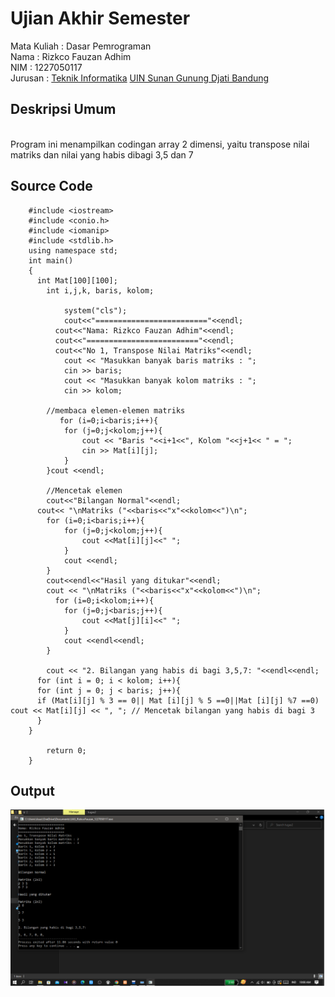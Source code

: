 
# Ujian Akhir Semester 
Mata Kuliah 	: Dasar Pemrograman
<br>Nama		: Rizkco Fauzan Adhim
<br>NIM		:	1227050117
<br>Jurusan		: [Teknik Informatika](http://if.uinsgd.ac.id/) [UIN Sunan Gunung Djati Bandung](https://uinsgd.ac.id/) 

## Deskripsi Umum
<br>Program ini menampilkan codingan array 2 dimensi, yaitu transpose nilai matriks dan nilai yang habis dibagi 3,5 dan 7<br>

## Source Code

```
    #include <iostream>
    #include <conio.h>
    #include <iomanip>
    #include <stdlib.h>
    using namespace std;
    int main()
    {
      int Mat[100][100];
        int i,j,k, baris, kolom;

            system("cls");
            cout<<"========================="<<endl;
          cout<<"Nama: Rizkco Fauzan Adhim"<<endl;
          cout<<"========================="<<endl;
          cout<<"No 1, Transpose Nilai Matriks"<<endl;
            cout << "Masukkan banyak baris matriks : ";
            cin >> baris;
            cout << "Masukkan banyak kolom matriks : ";
            cin >> kolom;

        //membaca elemen-elemen matriks 
           for (i=0;i<baris;i++){
            for (j=0;j<kolom;j++){
                cout << "Baris "<<i+1<<", Kolom "<<j+1<< " = ";
                cin >> Mat[i][j];
            }
        }cout <<endl;

        //Mencetak elemen 
        cout<<"Bilangan Normal"<<endl;
      cout<< "\nMatriks ("<<baris<<"x"<<kolom<<")\n";
        for (i=0;i<baris;i++){
            for (j=0;j<kolom;j++){
                cout <<Mat[i][j]<<" ";
            }
            cout <<endl;
        }
        cout<<endl<<"Hasil yang ditukar"<<endl;
        cout << "\nMatriks ("<<baris<<"x"<<kolom<<")\n";
          for (i=0;i<kolom;i++){
            for (j=0;j<baris;j++){
                cout <<Mat[j][i]<<" ";
            }
            cout <<endl<<endl;
        }

        cout << "2. Bilangan yang habis di bagi 3,5,7: "<<endl<<endl;
      for (int i = 0; i < kolom; i++){
      for (int j = 0; j < baris; j++){
      if (Mat[i][j] % 3 == 0|| Mat [i][j] % 5 ==0||Mat [i][j] %7 ==0) cout << Mat[i][j] << ", "; // Mencetak bilangan yang habis di bagi 3
      }
    }

        return 0;
    }
 ```   

 ## Output
 <img src = "uas.png"/>
